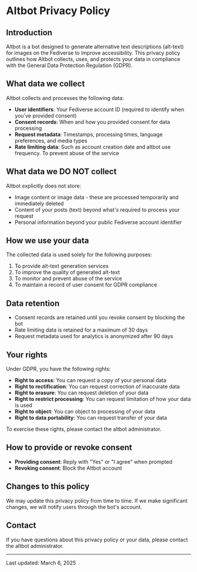 # Altbot Privacy Policy

## Introduction

Altbot is a bot designed to generate alternative text descriptions (alt-text) for images on the Fediverse to improve accessibility. This privacy policy outlines how Altbot collects, uses, and protects your data in compliance with the General Data Protection Regulation (GDPR).

## What data we collect

Altbot collects and processes the following data:

- **User identifiers**: Your Fediverse account ID (required to identify when you've provided consent)
- **Consent records**: When and how you provided consent for data processing
- **Request metadata**: Timestamps, processing times, language preferences, and media types
- **Rate limiting data**: Such as account creation date and altbot use frequency. To prevent abuse of the service

## What data we DO NOT collect

Altbot explicitly does not store:

- Image content or image data - these are processed temporarily and immediately deleted
- Content of your posts (text) beyond what's required to process your request
- Personal information beyond your public Fediverse account identifier

## How we use your data

The collected data is used solely for the following purposes:

1. To provide alt-text generation services
2. To improve the quality of generated alt-text
3. To monitor and prevent abuse of the service
4. To maintain a record of user consent for GDPR compliance

## Data retention

- Consent records are retained until you revoke consent by blocking the bot
- Rate limiting data is retained for a maximum of 30 days
- Request metadata used for analytics is anonymized after 90 days

## Your rights

Under GDPR, you have the following rights:

- **Right to access**: You can request a copy of your personal data
- **Right to rectification**: You can request correction of inaccurate data
- **Right to erasure**: You can request deletion of your data
- **Right to restrict processing**: You can request limitation of how your data is used
- **Right to object**: You can object to processing of your data
- **Right to data portability**: You can request transfer of your data

To exercise these rights, please contact the altbot administrator.

## How to provide or revoke consent

- **Providing consent**: Reply with "Yes" or "I agree" when prompted
- **Revoking consent**: Block the Altbot account

## Changes to this policy

We may update this privacy policy from time to time. If we make significant changes, we will notify users through the bot's account.

## Contact

If you have questions about this privacy policy or your data, please contact the altbot administrator.

---

Last updated: March 6, 2025
